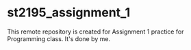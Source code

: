 # st2195_assignment_1
This remote repository is created for Assignment 1 practice for Programming class. It's done by me.

